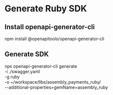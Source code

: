# Generate Ruby SDK
## Install openapi-generator-cli
npm install @openapitools/openapi-generator-cli

## Generate SDK
npx openapi-generator-cli generate \
    -i ./swagger.yaml \
    -g ruby \
    -o ~/workspace/libs/assembly_payments_ruby/ \
    --additional-properties=gemName=assembly_ruby